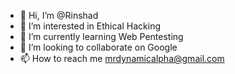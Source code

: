 - 👋 Hi, I’m @Rinshad
- 👀 I’m interested in Ethical Hacking
- 🌱 I’m currently learning Web Pentesting
- 💞️ I’m looking to collaborate on Google
- 📫 How to reach me mrdynamicalpha@gmail.com

<!---
AlphaOnGit/AlphaOnGit is a ✨ special ✨ repository because its `README.md` (this file) appears on your GitHub profile.
You can click the Preview link to take a look at your changes.
--->
